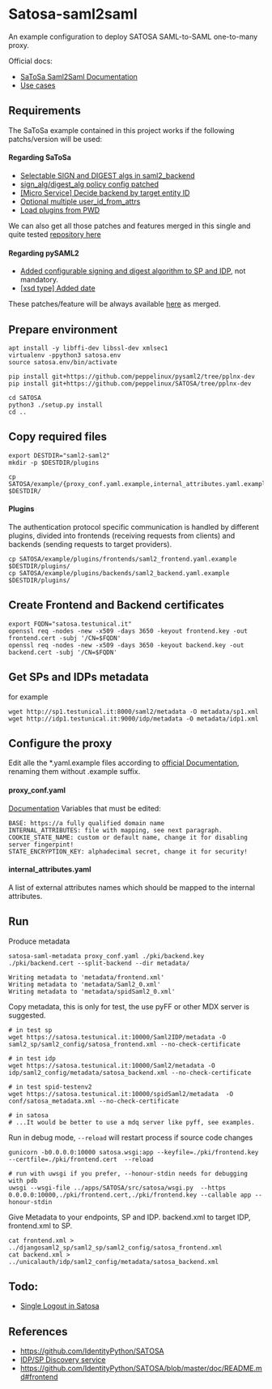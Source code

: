 # Satosa-saml2saml
An example configuration to deploy SATOSA SAML-to-SAML one-to-many proxy.

Official docs:
- [SaToSa Saml2Saml Documentation](https://github.com/peppelinux/SATOSA/blob/master/doc/one-to-many.md)
- [Use cases](https://github.com/IdentityPython/SATOSA/wiki#use-cases)


## Requirements

The SaToSa example contained in this project works if the following patchs/version will be used:


#### Regarding SaToSa

- [Selectable SIGN and DIGEST algs in saml2_backend](https://github.com/IdentityPython/SATOSA/pull/214)
- [sign_alg/digest_alg policy config patched](https://github.com/IdentityPython/SATOSA/pull/216)
- [[Micro Service] Decide backend by target entity ID](https://github.com/IdentityPython/SATOSA/pull/220)
- [Optional multiple user_id_from_attrs](https://github.com/IdentityPython/SATOSA/pull/222)
- [Load plugins from PWD](https://github.com/IdentityPython/SATOSA/pull/223)

We can also get all those patches and features merged in this single and quite tested [repository here](https://github.com/peppelinux/SATOSA/tree/pplnx-dev)


#### Regarding pySAML2

- [Added configurable signing and digest algorithm to SP and IDP](https://github.com/IdentityPython/pysaml2/pull/597), not mandatory.
- [[xsd type] Added date](https://github.com/IdentityPython/pysaml2/pull/602)


These patches/feature will be always available [here](https://github.com/peppelinux/pysaml2/tree/pplnx-dev) as merged.


## Prepare environment
```
apt install -y libffi-dev libssl-dev xmlsec1
virtualenv -ppython3 satosa.env
source satosa.env/bin/activate

pip install git+https://github.com/peppelinux/pysaml2/tree/pplnx-dev
pip install git+https://github.com/peppelinux/SATOSA/tree/pplnx-dev

cd SATOSA
python3 ./setup.py install
cd ..
```

## Copy required files
````
export DESTDIR="saml2-saml2"
mkdir -p $DESTDIR/plugins

cp SATOSA/example/{proxy_conf.yaml.example,internal_attributes.yaml.example} $DESTDIR/
````

#### Plugins
The authentication protocol specific communication is handled by different plugins, divided into frontends (receiving requests from clients) and backends (sending requests to target providers).
````
cp SATOSA/example/plugins/frontends/saml2_frontend.yaml.example $DESTDIR/plugins/
cp SATOSA/example/plugins/backends/saml2_backend.yaml.example $DESTDIR/plugins/
````

## Create Frontend and Backend certificates
````
export FQDN="satosa.testunical.it"
openssl req -nodes -new -x509 -days 3650 -keyout frontend.key -out frontend.cert -subj '/CN=$FQDN'
openssl req -nodes -new -x509 -days 3650 -keyout backend.key -out backend.cert -subj '/CN=$FQDN'
````

## Get SPs and IDPs metadata
for example
````
wget http://sp1.testunical.it:8000/saml2/metadata -O metadata/sp1.xml
wget http://idp1.testunical.it:9000/idp/metadata -O metadata/idp1.xml
````

## Configure the proxy
Edit alle the *.yaml.example files according to [official Documentation](https://github.com/IdentityPython/SATOSA/blob/master/doc/README.md#configuration), renaming them without .example suffix.

#### proxy_conf.yaml
[Documentation](https://github.com/IdentityPython/SATOSA/blob/master/doc/README.md#satosa-proxy-configuration-proxy_confyamlexample)
Variables that must be edited:
````
BASE: https://a fully qualified domain name
INTERNAL_ATTRIBUTES: file with mapping, see next paragraph.
COOKIE_STATE_NAME: custom or default name, change it for disabling server fingerpint!
STATE_ENCRYPTION_KEY: alphadecimal secret, change it for security!
````

#### internal_attributes.yaml
A list of external attributes names which should be mapped to the internal attributes.

## Run

Produce metadata
````
satosa-saml-metadata proxy_conf.yaml ./pki/backend.key ./pki/backend.cert --split-backend --dir metadata/

Writing metadata to 'metadata/frontend.xml'
Writing metadata to 'metadata/Saml2_0.xml'
Writing metadata to 'metadata/spidSaml2_0.xml'

````

Copy metadata, this is only for test, the use pyFF or other MDX server is suggested.
````
# in test sp
wget https://satosa.testunical.it:10000/Saml2IDP/metadata -O saml2_sp/saml2_config/satosa_frontend.xml --no-check-certificate

# in test idp
wget https://satosa.testunical.it:10000/Saml2/metadata -O idp/saml2_config/metadata/satosa_backend.xml --no-check-certificate

# in test spid-testenv2
wget https://satosa.testunical.it:10000/spidSaml2/metadata  -O conf/satosa_metadata.xml --no-check-certificate

# in satosa
# ...It would be better to use a mdq server like pyff, see examples.
````

Run in debug mode, `--reload` will restart process if source code changes
````
gunicorn -b0.0.0.0:10000 satosa.wsgi:app --keyfile=./pki/frontend.key --certfile=./pki/frontend.cert  --reload

# run with uwsgi if you prefer, --honour-stdin needs for debugging with pdb
uwsgi --wsgi-file ../apps/SATOSA/src/satosa/wsgi.py  --https 0.0.0.0:10000,./pki/frontend.cert,./pki/frontend.key --callable app --honour-stdin
````

Give Metadata to your endpoints, SP and IDP.
backend.xml to target IDP, frontend.xml to SP.
````
cat frontend.xml > ../djangosaml2_sp/saml2_sp/saml2_config/satosa_frontend.xml
cat backend.xml > ../unicalauth/idp/saml2_config/metadata/satosa_backend.xml
````

## Todo:

- [Single Logout in Satosa](https://github.com/IdentityPython/SATOSA/issues/211)


## References
- https://github.com/IdentityPython/SATOSA
- [IDP/SP Discovery service](https://medium.com/@sagarag/reloading-saml-idp-discovery-693b6bff45f0)
- https://github.com/IdentityPython/SATOSA/blob/master/doc/README.md#frontend
